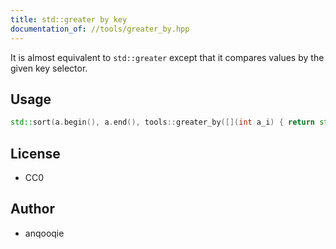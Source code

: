 ```yaml
---
title: std::greater by key
documentation_of: //tools/greater_by.hpp
---
```


It is almost equivalent to `std::greater` except that it compares values by the given key selector.

## Usage
```cpp
std::sort(a.begin(), a.end(), tools::greater_by([](int a_i) { return std::abs(x); }));
```

## License
- CC0

## Author
- anqooqie

